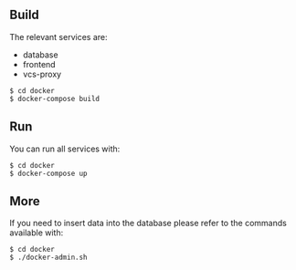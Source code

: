 Build
-----
The relevant services are:
- database
- frontend
- vcs-proxy


```
$ cd docker
$ docker-compose build
```

Run
---
You can run all services with:
```
$ cd docker
$ docker-compose up
```

More
---
If you need to insert data into the database please refer to the commands available with:

```
$ cd docker
$ ./docker-admin.sh
```


